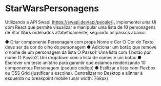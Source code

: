 # StarWarsPersonagens
Utilizando a API Swapi (https://swapi.dev/api/people/), implementei uma UI com React que permite visualizar e manipular uma lista de 10 personagens de Star Wars ordenados alfabeticamente, seguindo os passos abaixo:

●	Criar componente Personagem com props Nome e Cor
  ○	Cor do Texto deve ser da cor do olho do personagem
●	Adicionar um botão que remove o nome de um personagem da lista
  ○	Passo1: Uma lista com 1 botão por nome
  ○	Passo2: Um dropdown com a lista de nomes e um botao
●	Escrever um teste unitário para garantir que estamos renderizando 10 componentes Personagem (pseudo código)
●	Estilizar a lista com Flexbox ou CSS Grid (justificar a escolha). Centralizar no Desktop e alinhar à esquerda no breakpoint mobile (usar width: 768px)
